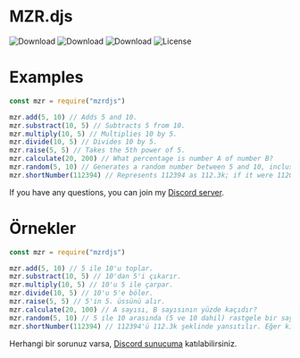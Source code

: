 # MZR.djs
![Download](https://img.shields.io/npm/dt/mzrdjs.svg?style=flat-square) ![Download](https://img.shields.io/npm/dw/mzrdjs.svg?style=flat-square) ![Download](https://img.shields.io/npm/dm/mzrdjs.svg?style=flat-square) ![License](https://img.shields.io/npm/l/mzrdjs.svg?style=flat-square)

# Examples

```js
const mzr = require("mzrdjs")

mzr.add(5, 10) // Adds 5 and 10.
mzr.substract(10, 5) // Subtracts 5 from 10.
mzr.multiply(10, 5) // Multiplies 10 by 5.
mzr.divide(10, 5) // Divides 10 by 5.
mzr.raise(5, 5) // Takes the 5th power of 5.
mzr.calculate(20, 200) // What percentage is number A of number B?
mzr.random(5, 10) // Generates a random number between 5 and 10, inclusive.
mzr.shortNumber(112394) // Represents 112394 as 112.3k; if it were 112000, it would be represented as 112k.
```
If you have any questions, you can join my [Discord server](https://discord.gg/mzrdev).


# Örnekler

```js
const mzr = require("mzrdjs")

mzr.add(5, 10) // 5 ile 10'u toplar.
mzr.substract(10, 5) // 10'dan 5'i çıkarır.
mzr.multiply(10, 5) // 10'u 5 ile çarpar.
mzr.divide(10, 5) // 10'u 5'e böler.
mzr.raise(5, 5) // 5'in 5. üssünü alır.
mzr.calculate(20, 100) // A sayısı, B sayısının yüzde kaçıdır?
mzr.random(5, 10) // 5 ile 10 arasında (5 ve 10 dahil) rastgele bir sayı oluşturur.
mzr.shortNumber(112394) // 112394'ü 112.3k şeklinde yansıtılır. Eğer ki 112000 olsaydı 112k olarak yansıtılırdı.
```
Herhangi bir sorunuz varsa, [Discord sunucuma](https://discord.gg/mzrdev) katılabilirsiniz.
